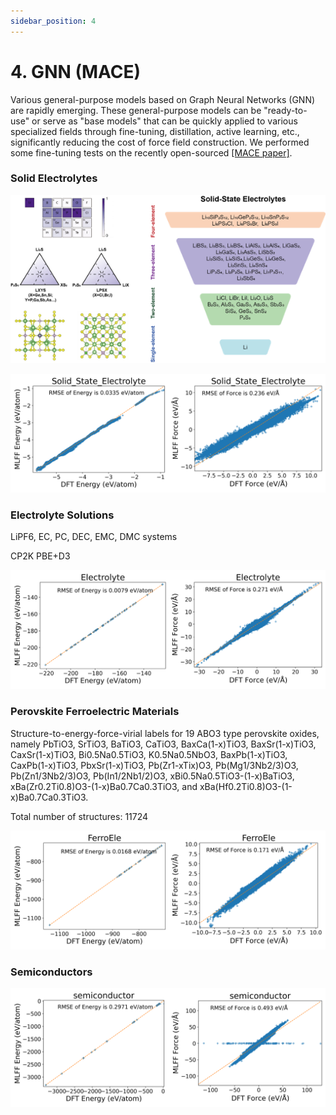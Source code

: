 ```yaml
---
sidebar_position: 4
---
```


# 4. GNN (MACE)
Various general-purpose models based on Graph Neural Networks (GNN) are rapidly emerging. These general-purpose models can be "ready-to-use" or serve as "base models" that can be quickly applied to various specialized fields through fine-tuning, distillation, active learning, etc., significantly reducing the cost of force field construction. We performed some fine-tuning tests on the recently open-sourced [[MACE paper]](https://arxiv.org/abs/2401.00096).

### Solid Electrolytes
![proportion_time](./pictures/exp_4_electrolyte_1.png)

![proportion_time](./pictures/exp_4_electrolyte_2.png)

### Electrolyte Solutions

LiPF6, EC, PC, DEC, EMC, DMC systems

CP2K PBE+D3

![proportion_time](./pictures/exp_4_electrolyte_3.png)

### Perovskite Ferroelectric Materials

Structure-to-energy-force-virial labels for 19 ABO3 type perovskite oxides, namely PbTiO3, SrTiO3, BaTiO3, CaTiO3, BaxCa(1-x)TiO3, BaxSr(1-x)TiO3, CaxSr(1-x)TiO3, Bi0.5Na0.5TiO3, K0.5Na0.5NbO3, BaxPb(1-x)TiO3, CaxPb(1-x)TiO3, PbxSr(1-x)TiO3, Pb(Zr1-xTix)O3, Pb(Mg1/3Nb2/3)O3, Pb(Zn1/3Nb2/3)O3, Pb(In1/2Nb1/2)O3, xBi0.5Na0.5TiO3-(1-x)BaTiO3, xBa(Zr0.2Ti0.8)O3-(1-x)Ba0.7Ca0.3TiO3, and xBa(Hf0.2Ti0.8)O3-(1-x)Ba0.7Ca0.3TiO3.

Total number of structures: 11724

![proportion_time](./pictures/exp_4_electrolyte_4.png)

### Semiconductors

![proportion_time](./pictures/exp_4_electrolyte_5.png)
